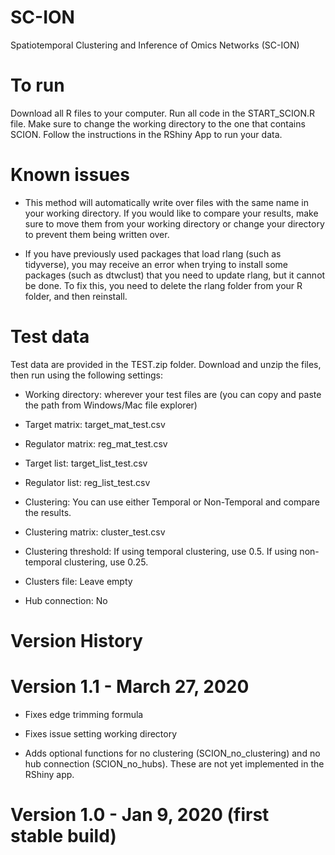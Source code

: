 # SC-ION
Spatiotemporal Clustering and Inference of Omics Networks (SC-ION)

# To run
Download all R files to your computer. Run all code in the START_SCION.R file. Make sure to change the working directory to the one that contains SCION. Follow the instructions in the RShiny App to run your data.

# Known issues

- This method will automatically write over files with the same name in your working directory. If you would like to compare your results, make sure to move them from your working directory or change your directory to prevent them being written over.

- If you have previously used packages that load rlang (such as tidyverse), you may receive an error when trying to install some packages (such as dtwclust) that you need to update rlang, but it cannot be done. To fix this, you need to delete the rlang folder from your R folder, and then reinstall.

# Test data
Test data are provided in the TEST.zip folder. Download and unzip the files, then run using the following settings:

- Working directory: wherever your test files are (you can copy and paste the path from Windows/Mac file explorer)

- Target matrix: target_mat_test.csv

- Regulator matrix: reg_mat_test.csv

- Target list: target_list_test.csv

- Regulator list: reg_list_test.csv

- Clustering: You can use either Temporal or Non-Temporal and compare the results.

- Clustering matrix: cluster_test.csv

- Clustering threshold: If using temporal clustering, use 0.5. If using non-temporal clustering, use 0.25. 

- Clusters file: Leave empty

- Hub connection: No

# Version History

# Version 1.1 - March 27, 2020

- Fixes edge trimming formula

- Fixes issue setting working directory

- Adds optional functions for no clustering (SCION_no_clustering) and no hub connection (SCION_no_hubs). These are not yet implemented in the RShiny app.

# Version 1.0 - Jan 9, 2020 (first stable build)
